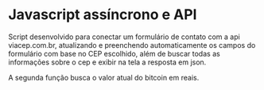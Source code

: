 # Javascript assíncrono e API

Script desenvolvido para conectar um formulário de contato com a api viacep.com.br, atualizando e preenchendo automaticamente os campos do formulário com base no CEP escolhido, além de buscar todas as informações sobre o cep e exibir na tela a resposta em json.

A segunda função busca o valor atual do bitcoin em reais.
